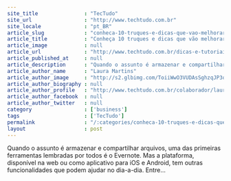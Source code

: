 ```yaml
---
site_title               : "TecTudo"
site_url                 : "http://www.techtudo.com.br"
site_locale              : "pt_BR"
article_slug             : "conheca-10-truques-e-dicas-que-vao-melhorar-sua-experiencia-no-evernote"
article_title            : "Conheça 10 truques e dicas que vão melhorar sua experiência no Evernote"
article_image            : null
article_url              : "http://www.techtudo.com.br/dicas-e-tutoriais/noticia/2014/09/conheca-10-truques-e-dicas-que-vao-melhorar-sua-experiencia-no-evernote.html"
article_published_at     : null
article_description      : "Quando o assunto é armazenar e compartilhar arquivos, uma das primeiras ferramentas lembradas por todos é o Evernote. Mas a plataforma, disponível na web ou como aplicativo para iOS e Android, tem outras funcionalidades que podem ajudar no dia-a-dia. Entre..."
article_author_name      : "Laura Martins"
article_author_image     : "http://s2.glbimg.com/ToiiWwO3VUDAsSghzqJP3qHc7tQ=/30x30/s2.glbimg.com/qgkulwt0wc9hp6ACrpI_pcqf16s=/0x0:278x278/140x140/s.glbimg.com/po/tt2/f/original/2014/08/28/laura_martins.png"
article_author_biography : null
article_author_profile   : "http://www.techtudo.com.br/colaborador/laura-martins.html"
article_author_facebook  : null
article_author_twitter   : null
category                 : ['business']
tags                     : ['TecTudo']
permalink                : "/:categories/conheca-10-truques-e-dicas-que-vao-melhorar-sua-experiencia-no-evernote/"
layout                   : post
---
```


Quando o assunto é armazenar e compartilhar arquivos, uma das primeiras ferramentas lembradas por todos é o Evernote. Mas a plataforma, disponível na web ou como aplicativo para iOS e Android, tem outras funcionalidades que podem ajudar no dia-a-dia. Entre...

